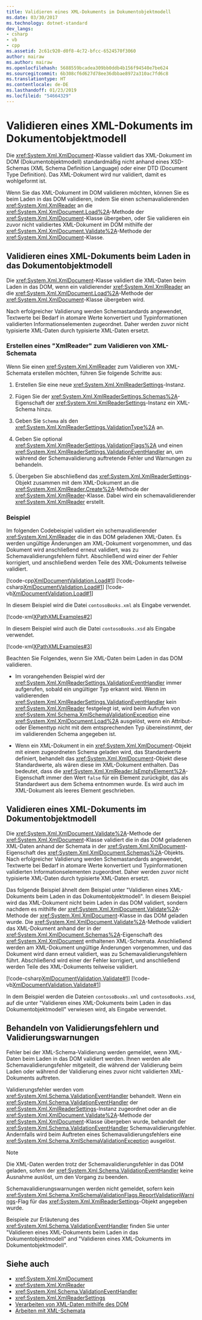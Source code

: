 ```yaml
---
title: Validieren eines XML-Dokuments im Dokumentobjektmodell
ms.date: 03/30/2017
ms.technology: dotnet-standard
dev_langs:
- csharp
- vb
- cpp
ms.assetid: 2c61c920-d0f8-4c72-bfcc-6524570f3060
author: mairaw
ms.author: mairaw
ms.openlocfilehash: 5688559bcadea309bb0ddb4b156f94540e7be624
ms.sourcegitcommit: 6b308cf6d627d78ee36dbbae8972a310ac7fd6c8
ms.translationtype: HT
ms.contentlocale: de-DE
ms.lasthandoff: 01/23/2019
ms.locfileid: "54664329"
---
```

# <a name="validating-an-xml-document-in-the-dom"></a>Validieren eines XML-Dokuments im Dokumentobjektmodell
Die <xref:System.Xml.XmlDocument>-Klasse validiert das XML-Dokument im DOM (Dokumentobjektmodell) standardmäßig nicht anhand eines XSD-Schemas (XML Schema Definition Language) oder einer DTD (Document Type Definition). Das XML-Dokument wird nur validiert, damit es wohlgeformt ist.  
  
 Wenn Sie das XML-Dokument im DOM validieren möchten, können Sie es beim Laden in das DOM validieren, indem Sie einen schemavalidierenden <xref:System.Xml.XmlReader> an die <xref:System.Xml.XmlDocument.Load%2A>-Methode der <xref:System.Xml.XmlDocument>-Klasse übergeben, oder Sie validieren ein zuvor nicht validiertes XML-Dokument im DOM mithilfe der <xref:System.Xml.XmlDocument.Validate%2A>-Methode der <xref:System.Xml.XmlDocument>-Klasse.  
  
## <a name="validating-an-xml-document-as-it-is-loaded-into-the-dom"></a>Validieren eines XML-Dokuments beim Laden in das Dokumentobjektmodell  
 Die <xref:System.Xml.XmlDocument>-Klasse validiert die XML-Daten beim Laden in das DOM, wenn ein validierender <xref:System.Xml.XmlReader> an die <xref:System.Xml.XmlDocument.Load%2A>-Methode der <xref:System.Xml.XmlDocument>-Klasse übergeben wird.  
  
 Nach erfolgreicher Validierung werden Schemastandards angewendet, Textwerte bei Bedarf in atomare Werte konvertiert und Typinformationen validierten Informationselementen zugeordnet. Daher werden zuvor nicht typisierte XML-Daten durch typisierte XML-Daten ersetzt.  
  
### <a name="creating-an-xml-schema-validating-xmlreader"></a>Erstellen eines "XmlReader" zum Validieren von XML-Schemata  
 Wenn Sie einen <xref:System.Xml.XmlReader> zum Validieren von XML-Schemata erstellen möchten, führen Sie folgende Schritte aus:  
  
1.  Erstellen Sie eine neue <xref:System.Xml.XmlReaderSettings>-Instanz.  
  
2.  Fügen Sie der <xref:System.Xml.XmlReaderSettings.Schemas%2A>-Eigenschaft der <xref:System.Xml.XmlReaderSettings>-Instanz ein XML-Schema hinzu.  
  
3.  Geben Sie `Schema` als den <xref:System.Xml.XmlReaderSettings.ValidationType%2A> an.  
  
4.  Geben Sie optional <xref:System.Xml.XmlReaderSettings.ValidationFlags%2A> und einen <xref:System.Xml.XmlReaderSettings.ValidationEventHandler> an, um während der Schemavalidierung auftretende Fehler und Warnungen zu behandeln.  
  
5.  Übergeben Sie abschließend das <xref:System.Xml.XmlReaderSettings>-Objekt zusammen mit dem XML-Dokument an die <xref:System.Xml.XmlReader.Create%2A>-Methode der <xref:System.Xml.XmlReader>-Klasse. Dabei wird ein schemavalidierender <xref:System.Xml.XmlReader> erstellt.  
  
### <a name="example"></a>Beispiel  
 Im folgenden Codebeispiel validiert ein schemavalidierender <xref:System.Xml.XmlReader> die in das DOM geladenen XML-Daten. Es werden ungültige Änderungen am XML-Dokument vorgenommen, und das Dokument wird anschließend erneut validiert, was zu Schemavalidierungsfehlern führt. Abschließend wird einer der Fehler korrigiert, und anschließend werden Teile des XML-Dokuments teilweise validiert.  
  
 [!code-cpp[XmlDocumentValidation.Load#1](../../../../samples/snippets/cpp/VS_Snippets_Data/XmlDocumentValidation.Load/CPP/XmlDocumentValidationExample.cpp#1)]
 [!code-csharp[XmlDocumentValidation.Load#1](../../../../samples/snippets/csharp/VS_Snippets_Data/XmlDocumentValidation.Load/CS/XmlDocumentValidationExample.cs#1)]
 [!code-vb[XmlDocumentValidation.Load#1](../../../../samples/snippets/visualbasic/VS_Snippets_Data/XmlDocumentValidation.Load/VB/XmlDocumentValidationExample.vb#1)]  
  
 In diesem Beispiel wird die Datei `contosoBooks.xml` als Eingabe verwendet.  
  
 [!code-xml[XPathXMLExamples#2](../../../../samples/snippets/xml/VS_Snippets_Data/XPathXMLExamples/XML/contosoBooks.xml#2)]  
  
 In diesem Beispiel wird auch die Datei `contosoBooks.xsd` als Eingabe verwendet.  
  
 [!code-xml[XPathXMLExamples#3](../../../../samples/snippets/xml/VS_Snippets_Data/XPathXMLExamples/XML/contosoBooks.xsd#3)]  
  
 Beachten Sie Folgendes, wenn Sie XML-Daten beim Laden in das DOM validieren.  
  
-   Im vorangehenden Beispiel wird der <xref:System.Xml.XmlReaderSettings.ValidationEventHandler> immer aufgerufen, sobald ein ungültiger Typ erkannt wird. Wenn im validierenden <xref:System.Xml.XmlReaderSettings.ValidationEventHandler> kein <xref:System.Xml.XmlReader> festgelegt ist, wird beim Aufrufen von <xref:System.Xml.Schema.XmlSchemaValidationException> eine <xref:System.Xml.XmlDocument.Load%2A> ausgelöst, wenn ein Attribut- oder Elementtyp nicht mit dem entsprechenden Typ übereinstimmt, der im validierenden Schema angegeben ist.  
  
-   Wenn ein XML-Dokument in ein <xref:System.Xml.XmlDocument>-Objekt mit einem zugeordneten Schema geladen wird, das Standardwerte definiert, behandelt das <xref:System.Xml.XmlDocument>-Objekt diese Standardwerte, als wären diese im XML-Dokument enthalten. Das bedeutet, dass die <xref:System.Xml.XmlReader.IsEmptyElement%2A>-Eigenschaft immer den Wert `false` für ein Element zurückgibt, das als Standardwert aus dem Schema entnommen wurde. Es wird auch im XML-Dokument als leeres Element geschrieben.  
  
## <a name="validating-an-xml-document-in-the-dom"></a>Validieren eines XML-Dokuments im Dokumentobjektmodell  
 Die <xref:System.Xml.XmlDocument.Validate%2A>-Methode der <xref:System.Xml.XmlDocument>-Klasse validiert die in das DOM geladenen XML-Daten anhand der Schemata in der <xref:System.Xml.XmlDocument>-Eigenschaft des <xref:System.Xml.XmlDocument.Schemas%2A>-Objekts. Nach erfolgreicher Validierung werden Schemastandards angewendet, Textwerte bei Bedarf in atomare Werte konvertiert und Typinformationen validierten Informationselementen zugeordnet. Daher werden zuvor nicht typisierte XML-Daten durch typisierte XML-Daten ersetzt.  
  
 Das folgende Beispiel ähnelt dem Beispiel unter "Validieren eines XML-Dokuments beim Laden in das Dokumentobjektmodell". In diesem Beispiel wird das XML-Dokument nicht beim Laden in das DOM validiert, sondern nachdem es mithilfe der <xref:System.Xml.XmlDocument.Validate%2A>-Methode der <xref:System.Xml.XmlDocument>-Klasse in das DOM geladen wurde. Die <xref:System.Xml.XmlDocument.Validate%2A>-Methode validiert das XML-Dokument anhand der in der <xref:System.Xml.XmlDocument.Schemas%2A>-Eigenschaft des <xref:System.Xml.XmlDocument> enthaltenen XML-Schemata. Anschließend werden am XML-Dokument ungültige Änderungen vorgenommen, und das Dokument wird dann erneut validiert, was zu Schemavalidierungsfehlern führt. Abschließend wird einer der Fehler korrigiert, und anschließend werden Teile des XML-Dokuments teilweise validiert.  
  
 [!code-csharp[XmlDocumentValidation.Validate#1](../../../../samples/snippets/csharp/VS_Snippets_Data/XmlDocumentValidation.Validate/CS/XmlDocumentValidationExample.cs#1)]
 [!code-vb[XmlDocumentValidation.Validate#1](../../../../samples/snippets/visualbasic/VS_Snippets_Data/XmlDocumentValidation.Validate/VB/XmlDocumentValidationExample.vb#1)]  
  
 In dem Beispiel werden die Dateien `contosoBooks.xml` und `contosoBooks.xsd`, auf die unter "Validieren eines XML-Dokuments beim Laden in das Dokumentobjektmodell" verwiesen wird, als Eingabe verwendet.  
  
## <a name="handling-validation-errors-and-warnings"></a>Behandeln von Validierungsfehlern und Validierungswarnungen  
 Fehler bei der XML-Schema-Validierung werden gemeldet, wenn XML-Daten beim Laden in das DOM validiert werden. Ihnen werden alle Schemavalidierungsfehler mitgeteilt, die während der Validierung beim Laden oder während der Validierung eines zuvor nicht validierten XML-Dokuments auftreten.  
  
 Validierungsfehler werden vom <xref:System.Xml.Schema.ValidationEventHandler> behandelt. Wenn ein <xref:System.Xml.Schema.ValidationEventHandler> der <xref:System.Xml.XmlReaderSettings>-Instanz zugeordnet oder an die <xref:System.Xml.XmlDocument.Validate%2A>-Methode der <xref:System.Xml.XmlDocument>-Klasse übergeben wurde, behandelt der <xref:System.Xml.Schema.ValidationEventHandler> Schemavalidierungsfehler. Andernfalls wird beim Auftreten eines Schemavalidierungsfehlers eine <xref:System.Xml.Schema.XmlSchemaValidationException> ausgelöst.  
  
> [!NOTE]
>  Die XML-Daten werden trotz der Schemavalidierungsfehler in das DOM geladen, sofern der <xref:System.Xml.Schema.ValidationEventHandler> keine Ausnahme auslöst, um den Vorgang zu beenden.  
>   
>  Schemavalidierungswarnungen werden nicht gemeldet, sofern kein <xref:System.Xml.Schema.XmlSchemaValidationFlags.ReportValidationWarnings>-Flag für das <xref:System.Xml.XmlReaderSettings>-Objekt angegeben wurde.  
  
 Beispiele zur Erläuterung des <xref:System.Xml.Schema.ValidationEventHandler> finden Sie unter "Validieren eines XML-Dokuments beim Laden in das Dokumentobjektmodell" and "Validieren eines XML-Dokuments im Dokumentobjektmodell".  
  
## <a name="see-also"></a>Siehe auch

- <xref:System.Xml.XmlDocument>
- <xref:System.Xml.XmlReader>
- <xref:System.Xml.Schema.ValidationEventHandler>
- <xref:System.Xml.XmlReaderSettings>
- [Verarbeiten von XML-Daten mithilfe des DOM](../../../../docs/standard/data/xml/process-xml-data-using-the-dom-model.md)
- [Arbeiten mit XML-Schemata](../../../../docs/standard/data/xml/working-with-xml-schemas.md)
